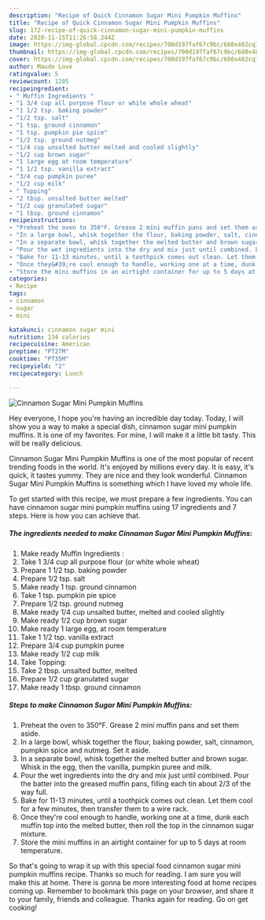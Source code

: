 ```yaml
---
description: "Recipe of Quick Cinnamon Sugar Mini Pumpkin Muffins"
title: "Recipe of Quick Cinnamon Sugar Mini Pumpkin Muffins"
slug: 172-recipe-of-quick-cinnamon-sugar-mini-pumpkin-muffins
date: 2020-11-15T11:26:58.244Z
image: https://img-global.cpcdn.com/recipes/700d197faf67c9bc/680x482cq70/cinnamon-sugar-mini-pumpkin-muffins-recipe-main-photo.jpg
thumbnail: https://img-global.cpcdn.com/recipes/700d197faf67c9bc/680x482cq70/cinnamon-sugar-mini-pumpkin-muffins-recipe-main-photo.jpg
cover: https://img-global.cpcdn.com/recipes/700d197faf67c9bc/680x482cq70/cinnamon-sugar-mini-pumpkin-muffins-recipe-main-photo.jpg
author: Maude Love
ratingvalue: 5
reviewcount: 1205
recipeingredient:
- " Muffin Ingredients "
- "1 3/4 cup all purpose flour or white whole wheat"
- "1 1/2 tsp. baking powder"
- "1/2 tsp. salt"
- "1 tsp. ground cinnamon"
- "1 tsp. pumpkin pie spice"
- "1/2 tsp. ground nutmeg"
- "1/4 cup unsalted butter melted and cooled slightly"
- "1/2 cup brown sugar"
- "1 large egg at room temperature"
- "1 1/2 tsp. vanilla extract"
- "3/4 cup pumpkin puree"
- "1/2 cup milk"
- " Topping"
- "2 tbsp. unsalted butter melted"
- "1/2 cup granulated sugar"
- "1 tbsp. ground cinnamon"
recipeinstructions:
- "Preheat the oven to 350°F. Grease 2 mini muffin pans and set them aside."
- "In a large bowl, whisk together the flour, baking powder, salt, cinnamon, pumpkin spice and nutmeg. Set it aside."
- "In a separate bowl, whisk together the melted butter and brown sugar. Whisk in the egg, then the vanilla, pumpkin puree and milk."
- "Pour the wet ingredients into the dry and mix just until combined. Pour the batter into the greased muffin pans, filling each tin about 2/3 of the way full."
- "Bake for 11-13 minutes, until a toothpick comes out clean. Let them cool for a few minutes, then transfer them to a wire rack."
- "Once they&#39;re cool enough to handle, working one at a time, dunk each muffin top into the melted butter, then roll the top in the cinnamon sugar mixture."
- "Store the mini muffins in an airtight container for up to 5 days at room temperature."
categories:
- Recipe
tags:
- cinnamon
- sugar
- mini

katakunci: cinnamon sugar mini 
nutrition: 134 calories
recipecuisine: American
preptime: "PT27M"
cooktime: "PT35M"
recipeyield: "2"
recipecategory: Lunch

---
```



![Cinnamon Sugar Mini Pumpkin Muffins](https://img-global.cpcdn.com/recipes/700d197faf67c9bc/680x482cq70/cinnamon-sugar-mini-pumpkin-muffins-recipe-main-photo.jpg)

Hey everyone, I hope you're having an incredible day today. Today, I will show you a way to make a special dish, cinnamon sugar mini pumpkin muffins. It is one of my favorites. For mine, I will make it a little bit tasty. This will be really delicious.

Cinnamon Sugar Mini Pumpkin Muffins is one of the most popular of recent trending foods in the world. It's enjoyed by millions every day. It is easy, it's quick, it tastes yummy. They are nice and they look wonderful. Cinnamon Sugar Mini Pumpkin Muffins is something which I have loved my whole life.




To get started with this recipe, we must prepare a few ingredients. You can have cinnamon sugar mini pumpkin muffins using 17 ingredients and 7 steps. Here is how you can achieve that.

<!--inarticleads1-->

##### The ingredients needed to make Cinnamon Sugar Mini Pumpkin Muffins:

1. Make ready  Muffin Ingredients :
1. Take 1 3/4 cup all purpose flour (or white whole wheat)
1. Prepare 1 1/2 tsp. baking powder
1. Prepare 1/2 tsp. salt
1. Make ready 1 tsp. ground cinnamon
1. Take 1 tsp. pumpkin pie spice
1. Prepare 1/2 tsp. ground nutmeg
1. Make ready 1/4 cup unsalted butter, melted and cooled slightly
1. Make ready 1/2 cup brown sugar
1. Make ready 1 large egg, at room temperature
1. Take 1 1/2 tsp. vanilla extract
1. Prepare 3/4 cup pumpkin puree
1. Make ready 1/2 cup milk
1. Take  Topping:
1. Take 2 tbsp. unsalted butter, melted
1. Prepare 1/2 cup granulated sugar
1. Make ready 1 tbsp. ground cinnamon




<!--inarticleads2-->

##### Steps to make Cinnamon Sugar Mini Pumpkin Muffins:

1. Preheat the oven to 350°F. Grease 2 mini muffin pans and set them aside.
1. In a large bowl, whisk together the flour, baking powder, salt, cinnamon, pumpkin spice and nutmeg. Set it aside.
1. In a separate bowl, whisk together the melted butter and brown sugar. Whisk in the egg, then the vanilla, pumpkin puree and milk.
1. Pour the wet ingredients into the dry and mix just until combined. Pour the batter into the greased muffin pans, filling each tin about 2/3 of the way full.
1. Bake for 11-13 minutes, until a toothpick comes out clean. Let them cool for a few minutes, then transfer them to a wire rack.
1. Once they&#39;re cool enough to handle, working one at a time, dunk each muffin top into the melted butter, then roll the top in the cinnamon sugar mixture.
1. Store the mini muffins in an airtight container for up to 5 days at room temperature.




So that's going to wrap it up with this special food cinnamon sugar mini pumpkin muffins recipe. Thanks so much for reading. I am sure you will make this at home. There is gonna be more interesting food at home recipes coming up. Remember to bookmark this page on your browser, and share it to your family, friends and colleague. Thanks again for reading. Go on get cooking!
